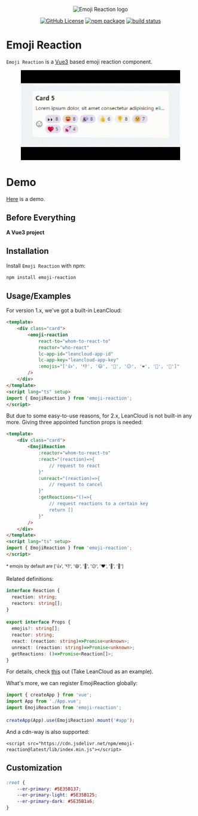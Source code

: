 <p align="center">
    <img width="180" src="https://tkzt.cn/emoji-reaction/logo.svg" alt="Emoji Reaction logo" />
</p>
<p align="center">
  <a href="https://github.com/boring-plans/emoji-reaction/blob/main/LICENSE"><img alt="GitHub License" src="https://img.shields.io/github/license/boring-plans/emoji-reaction?color=blue"></a>
  <a href="https://npmjs.com/package/emoji-reaction"><img alt="npm package" src="https://img.shields.io/npm/v/emoji-reaction?color=royalblue"></a>
  <a href="https://github.com/boring-plans/emoji-reaction/actions/workflows/cd.yml?query=branch%3Amain"><img src="https://img.shields.io/github/workflow/status/boring-plans/emoji-reaction/cd/main" alt="build status"></a>
</p>

# Emoji Reaction

`Emoji Reaction` is a [Vue3](https://vuejs.org/) based emoji reaction component.

<p align="center">
    <img src="public/demo.gif" alt="Demo" />
</p>


# Demo

[Here](https://tkzt.cn/emoji-reaction) is a demo.


## Before Everything

**A Vue3 project**
## Installation

Install `Emoji Reaction` with npm:

```bash
npm install emoji-reaction
```


## Usage/Examples

For version 1.x, we've got a built-in LeanCloud:

```html
<template>
    <div class="card">
        <emoji-reaction
            react-to="whom-to-react-to"
            reactor="who-react"
            lc-app-id="leancloud-app-id"
            lc-app-key="leancloud-app-key"
            :emojis="['👍', '👎', '😄', '🎉', '😕', '❤️', '🚀', '👀']"
        />
    </div>
</template>
<script lang="ts" setup>
import { EmojiReaction } from 'emoji-reaction';
</script>
```

But due to some easy-to-use reasons, for 2.x, LeanCloud is not built-in any more. Giving three appointed function props is needed:


```html
<template>
    <div class="card">
        <EmojiReaction
            :reactor="whom-to-react-to"
            :react="(reaction)=>{
                // request to react
            }"
            :unreact="(reaction)=>{
                // request to cancel
            }"
            :getReactions="()=>{
                // request reactions to a certain key
                return []
            }"
        />
    </div>
</template>
<script lang="ts" setup>
import { EmojiReaction } from 'emoji-reaction';
</script>
```

<small>* emojis by default are ['👍', '👎', '😄', '🎉', '😕', '❤️', '🚀', '👀']</small>

Related definitions:

```ts
interface Reaction {
  reaction: string;
  reactors: string[];
}

export interface Props {
  emojis?: string[];
  reactor: string;
  react: (reaction: string)=>Promise<unknown>;
  unreact: (reaction: string)=>Promise<unknown>;
  getReactions: ()=>Promise<Reaction[]>;
}
```

For details, check [this](https://github.com/boring-plans/emoji-reaction/blob/main/examples/App.vue) out (Take LeanCloud as an example).

What's more, we can register EmojiReaction globally:

```ts
import { createApp } from 'vue';
import App from './App.vue';
import EmojiReaction from 'emoji-reaction';

createApp(App).use(EmojiReaction).mount('#app');
```

And a cdn-way is also supported:

```
<script src="https://cdn.jsdelivr.net/npm/emoji-reaction@latest/lib/index.min.js"></script>
```

## Customization

```css
:root {
    --er-primary: #5E35B137;
    --er-primary-light: #5E35B125;
    --er-primary-dark: #5E35B1a6;
}
```
